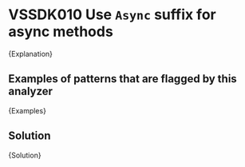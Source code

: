 # VSSDK010 Use `Async` suffix for async methods

{Explanation}

## Examples of patterns that are flagged by this analyzer

{Examples}

## Solution

{Solution}

